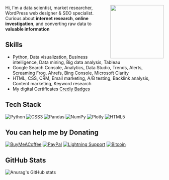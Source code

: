 <!-- Yousef Ebrahimi, SEO Specialist & Data Detective, helping you succeed through digital marketing. I provide comprehensive SEO services. -->
<a><img src="https://freesvg.org/img/simple-globe-search.png" align="right" height="170" width="170" ></a>
Hi, I'm a data scientist, market researcher, WordPress web designer & SEO specialist. Curious about **internet research**, **online investigation**, and converting raw data to **valuable information**

## Skills
- Python, Data visualization, Business intelligence, Data mining, Big data analysis, Tableau
- Google Search Console, Analytics, Data Studio, Trends, Alerts, Screaming Frog, Ahrefs, Bing Console, Microsoft Clarity
- HTML, CSS, CRM, Email marketing, A/B testing, Backlink analysis, Content marketing, Keyword research
- My digital Certificates [Credly Badges](https://www.credly.com/users/yousefebrahimi0/)

## Tech Stack
![Python](https://img.shields.io/badge/python-3670A0?style=for-the-badge&logo=python&logoColor=ffdd54) ![CSS3](https://img.shields.io/badge/css3-%231572B6.svg?style=for-the-badge&logo=css3&logoColor=white) ![Pandas](https://img.shields.io/badge/pandas-%23150458.svg?style=for-the-badge&logo=pandas&logoColor=white) ![NumPy](https://img.shields.io/badge/numpy-%23013243.svg?style=for-the-badge&logo=numpy&logoColor=white) ![Plotly](https://img.shields.io/badge/Plotly-%233F4F75.svg?style=for-the-badge&logo=plotly&logoColor=white) ![HTML5](https://img.shields.io/badge/html5-%23E34F26.svg?style=for-the-badge&logo=html5&logoColor=white)

## You can help me by Donating
[![BuyMeACoffee](https://img.shields.io/badge/Buy%20Me%20a%20Coffee-ffdd00?style=for-the-badge&logo=buy-me-a-coffee&logoColor=black)](https://buymeacoffee.com/yousefebrahimi0) [![PayPal](https://img.shields.io/badge/PayPal-00457C?style=for-the-badge&logo=paypal&logoColor=white)](https://paypal.me/yousefeb) [![Lightning Support](https://img.shields.io/badge/Lightning-Send%20Satoshi%F0%9F%97%B2-blueviolet)](https://justpaste.it/yousefebrahimi0) [![Bitcoin](https://img.shields.io/badge/Bitcoin-Send%20%E2%82%BF-important)](https://justpaste.it/yousefebrahimi00)

## GitHub Stats
![Anurag's GitHub stats](https://github-readme-stats.vercel.app/api/?username=yousefebrahimi0\&show_icons=true\&title_color=fff\&icon_color=79ff97\&text_color=9f9f9f\&bg_color=151515)
